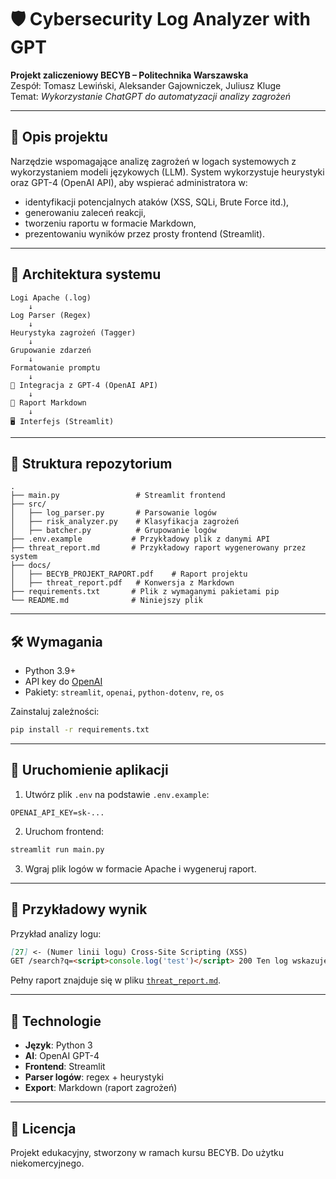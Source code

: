 
# 🛡️ Cybersecurity Log Analyzer with GPT

**Projekt zaliczeniowy BECYB – Politechnika Warszawska**  
Zespół: Tomasz Lewiński, Aleksander Gajowniczek, Juliusz Kluge  
Temat: *Wykorzystanie ChatGPT do automatyzacji analizy zagrożeń*

---

## 📌 Opis projektu

Narzędzie wspomagające analizę zagrożeń w logach systemowych z wykorzystaniem modeli językowych (LLM). System wykorzystuje heurystyki oraz GPT-4 (OpenAI API), aby wspierać administratora w:

- identyfikacji potencjalnych ataków (XSS, SQLi, Brute Force itd.),
- generowaniu zaleceń reakcji,
- tworzeniu raportu w formacie Markdown,
- prezentowaniu wyników przez prosty frontend (Streamlit).

---

## 🧩 Architektura systemu

```
Logi Apache (.log)
    ↓
Log Parser (Regex)
    ↓
Heurystyka zagrożeń (Tagger)
    ↓
Grupowanie zdarzeń
    ↓
Formatowanie promptu
    ↓
🔗 Integracja z GPT-4 (OpenAI API)
    ↓
📄 Raport Markdown
    ↓
🖥️ Interfejs (Streamlit)
```

---

## 📁 Struktura repozytorium

```
.
├── main.py                 # Streamlit frontend
├── src/
│   ├── log_parser.py       # Parsowanie logów
│   ├── risk_analyzer.py    # Klasyfikacja zagrożeń
│   ├── batcher.py          # Grupowanie logów
├── .env.example           # Przykładowy plik z danymi API
├── threat_report.md       # Przykładowy raport wygenerowany przez system
├── docs/
│   ├── BECYB_PROJEKT_RAPORT.pdf    # Raport projektu
│   ├── threat_report.pdf   # Konwersja z Markdown
├── requirements.txt       # Plik z wymaganymi pakietami pip
└── README.md              # Niniejszy plik

```

---

## 🛠️ Wymagania

- Python 3.9+
- API key do [OpenAI](https://platform.openai.com/account/api-keys)
- Pakiety: `streamlit`, `openai`, `python-dotenv`, `re`, `os`

Zainstaluj zależności:

```bash
pip install -r requirements.txt
```

---

## 🚀 Uruchomienie aplikacji

1. Utwórz plik `.env` na podstawie `.env.example`:

```env
OPENAI_API_KEY=sk-...
```

2. Uruchom frontend:

```bash
streamlit run main.py
```

3. Wgraj plik logów w formacie Apache i wygeneruj raport.

---

## 📎 Przykładowy wynik

Przykład analizy logu:

```markdown
[27] <- (Numer linii logu) Cross-Site Scripting (XSS)
GET /search?q=<script>console.log('test')</script> 200 Ten log wskazuje na próbę ataku XSS poprzez wstrzyknięcie skryptu JS w parametrze zapytania. Zalecenia: Implementuj ochronę przed XSS poprzez użycie eskapowania znaków i walidację danych wejściowych.
```

Pełny raport znajduje się w pliku [`threat_report.md`](./threat_report.md).

---

## 🧠 Technologie

- **Język**: Python 3
- **AI**: OpenAI GPT-4
- **Frontend**: Streamlit
- **Parser logów**: regex + heurystyki
- **Export**: Markdown (raport zagrożeń)

---

## 📄 Licencja

Projekt edukacyjny, stworzony w ramach kursu BECYB. Do użytku niekomercyjnego.
